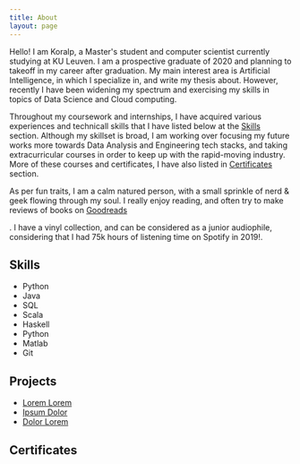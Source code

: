 ```yaml
---
title: About
layout: page
---
```


<p>Hello! I am Koralp, a Master's student and computer scientist currently studying at KU Leuven. I am a prospective graduate of 2020 and planning to takeoff in my career after graduation. My main interest area is Artificial Intelligence, in which I specialize in, and write my thesis about. However, recently I have been widening my spectrum and exercising my skills in topics of Data Science and Cloud computing.

Throughout my coursework and internships, I have acquired various experiences and technicall skills that I have listed below at the [Skills](#skills) section. Although my skillset is broad, I am working over focusing my future works more towards Data Analysis and Engineering tech stacks, and taking extracurricular courses in order to keep up with the rapid-moving industry. More of these courses and certificates, I have also listed in [Certificates](#certificates) section.


As per fun traits, I am a calm natured person, with a small sprinkle of nerd & geek flowing through my soul. I really enjoy reading, and often try to make reviews of books on <a href = " https://www.goodreads.com/">Goodreads</a> </p>. I have a vinyl collection, and can be considered as a junior audiophile, considering that I had 75k hours of listening time on Spotify in 2019!. 

<h2>Skills</h2><a name = "skills"></a>

<ul class="skill-list">
	<li>Python </li>
	<li>Java </li>
	<li>SQL </li>
	<li>Scala </li>
	<li>Haskell </li>
	<li>Python </li>
	<li>Matlab </li>
	<li>Git</li>
</ul>

<h2>Projects</h2>

<ul>
	<li><a href="https://github.com/">Lorem Lorem</a></li>
	<li><a href="https://github.com/">Ipsum Dolor</a></li>
	<li><a href="https://github.com/">Dolor Lorem</a></li>
</ul>

<h2>Certificates</h2><a name = "certificates"></a>
